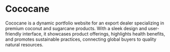 # Cococane
Cococane is a dynamic portfolio website for an export dealer specializing in premium coconut and sugarcane products. With a sleek design and user-friendly interface, it showcases product offerings, highlights health benefits, and promotes sustainable practices, connecting global buyers to quality natural resources.

